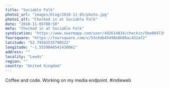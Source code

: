 ```yaml
---
title: "Sociable Folk"
photo1_url: "images/blog/2018-11-05/photo.jpg"
photo1_alt: "Checked in at Sociable Folk"
date: "2018-11-05T08:50"
meta: "Checked in at Sociable Folk"
syndication: "https://www.swarmapp.com/user/492614834/checkin/5be004726336be002c688172"
foursquare: "https://foursquare.com/v/53c6db45498e8b06ac432af2"
latitude: "53.79582535790522"
longitude: "-1.5559848541430061"
address: ""
locality: "Leeds"
region: ""
country: "United Kingdom"
---
```

Coffee and code. Working on my media endpoint. #indieweb
